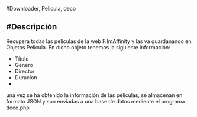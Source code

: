 #Downloader, Pelicula, deco

#Descripción
-------------

Recupera todas las películas de la web FilmAffinity y las va guardanando en Objetos Película.
En dicho objeto tenemos la siguiente información:
* Título
* Genero
* Director
* Duracíon
* 
una vez se ha obtenido la información de las películas, se almacenan en formato JSON y son enviadas a una base de datos mediente el programa deco.php
